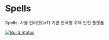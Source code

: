 Spells
======
Spells: 사물 인터넷(IoT) 기반 한국형 주택 안전 플랫폼

[![Build Status](http://img.shields.io/travis/spells/spells/develop.svg?style=flat-square)](https://travis-ci.org/spells/spells)

